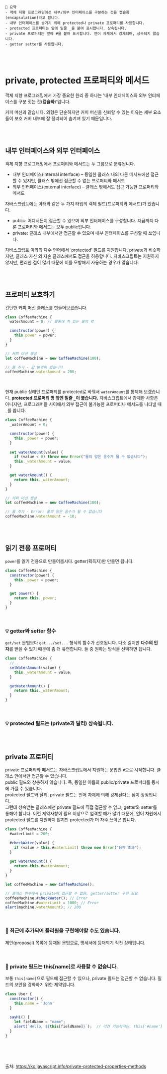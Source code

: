 ```
📍 요약
- 객체 지향 프로그래밍에선 내부/외부 인터페이스를 구분하는 것을 캡슐화(encapsulation)라고 합니다.
- 내부 인터페이스를 숨기기 위해 protected나 private 프로퍼티를 사용합니다.
- protected 프로퍼티는 앞에 밑줄 _을 붙여 표시합니다. 상속됩니다.
- private 프로퍼티는 앞에 #을 붙여 표시합니다. 언어 자체에서 강제되며, 상속되지 않습니다.
- getter setter를 사용합니다.
```

<br><br>

# private, protected 프로퍼티와 메서드

객체 지향 프로그래밍에서 가장 중요한 원리 중 하나는 '내부 인터페이스와 외부 인터페이스를 구분 짓는 것(**캡슐화**)’입니다.

커피 머신과 같습니다. 외형은 단순하지만 커피 머신을 신뢰할 수 있는 이유는 세부 요소들이 보호 커버 내부에 잘 정리되어 숨겨져 있기 때문입니다.

<br><br>

## 내부 인터페이스와 외부 인터페이스

객체 지향 프로그래밍에서 프로퍼티와 메서드는 두 그룹으로 분류됩니다.

- 내부 인터페이스(internal interface) – 동일한 클래스 내의 다른 메서드에선 접근할 수 있지만, 클래스 밖에선 접근할 수 없는 프로퍼티와 메서드
- 외부 인터페이스(external interface) – 클래스 밖에서도 접근 가능한 프로퍼티와 메서드

자바스크립트에는 아래와 같은 두 가지 타입의 객체 필드(프로퍼티와 메서드)가 있습니다.

- public: 어디서든지 접근할 수 있으며 외부 인터페이스를 구성합니다. 지금까지 다룬 프로퍼티와 메서드는 모두 public입니다.
- private: 클래스 내부에서만 접근할 수 있으며 내부 인터페이스를 구성할 때 쓰입니다.

자바스크립트 이외의 다수 언어에서 ‘protected’ 필드를 지원합니다.
private과 비슷하지만, 클래스 자신 외 자손 클래스에서도 접근을 허용합니다.
자바스크립트는 지원하지 않지만, 편리한 점이 많기 때문에 이를 모방해서 사용하는 경우가 많습니다.

<br><br>

## 프로퍼티 보호하기

간단한 커피 머신 클래스를 만들어보겠습니다.

```js
class CoffeeMachine {
  waterAmount = 0; // 물통에 차 있는 물의 양

  constructor(power) {
    this.power = power;
  }
}

// 커피 머신 생성
let coffeeMachine = new CoffeeMachine(100);

// 물 추가 - 값 변경이 쉽습니다
coffeeMachine.waterAmount = 200;
```

<br>

현재 public 상태인 프로퍼티를 protected로 바꿔서 `waterAmount`를 통제해 보겠습니다.
**protected 프로퍼티 명 앞엔 밑줄 `_`이 붙습니다.**
자바스크립트에서 강제한 사항은 아니지만, 프로그래머들 사이에서 외부 접근이 불가능한 프로퍼티나 메서드를 나타낼 때 `_`를 씁니다.

```js
class CoffeeMachine {
  _waterAmount = 0;

  constructor(power) {
    this._power = power;
  }
  
  set waterAmount(value) {
    if (value < 0) throw new Error("물의 양은 음수가 될 수 없습니다");
    this._waterAmount = value;
  }

  get waterAmount() {
    return this._waterAmount;
  }
}

// 커피 머신 생성
let coffeeMachine = new CoffeeMachine(100);

// 물 추가 - Error: 물의 양은 음수가 될 수 없습니다
coffeeMachine.waterAmount = -10;
```

<br><br>

## 읽기 전용 프로퍼티

`power`를 읽기 전용으로 만들어봅시다.
getter(획득자)만 만들면 됩니다.

```js
class CoffeeMachine {
  constructor(power) {
    this._power = power;
  }

  get power() {
    return this._power;
  }
}
```

<br>

### 💡 getter와 setter 함수

`get/set` 문법보다 `get.../set...` 형식의 함수가 선호됩니다.
다소 길지만 **다수의 인자**를 받을 수 있기 때문에 좀 더 유연합니다.
둘 중 원하는 방식을 선택하면 됩니다.

```js
class CoffeeMachine {
  //..
  setWaterAmount(value) {
    this._waterAmount = value;
  }

  getWaterAmount() {
    return this._waterAmount;
  }
}
```

<br>

### 💡 protected 필드는 (private과 달리) 상속됩니다.

<br><br>

## private 프로퍼티

private 프로퍼티와 메서드는 자바스크립트에서 지원하는 문법인 `#`으로 시작합니다. 클래스 안에서만 접근할 수 있습니다.  
public 필드와 상충하지 않습니다. 즉, 동일한 이름의 public/private 프로퍼티를 동시에 가질 수 있습니다.  
protected 필드와 달리, private 필드는 언어 자체에 의해 강제된다는 점이 장점입니다.  
그런데 상속받는 클래스에선 private 필드에 직접 접근할 수 없고, getter와 setter를 통해야 합니다.
이런 제약사항이 필요 이상으로 엄격할 때가 많기 때문에, 언어 차원에서 protected 필드를 지원하지 않지만 protected가 더 자주 쓰이곤 합니다.

```js
class CoffeeMachine {
  #waterLimit = 200;

  #checkWater(value) {
    if (value > this.#waterLimit) throw new Error("용량 초과");
  }
  
  get waterAmount() {
    return this.#waterAmount;
  }
}

let coffeeMachine = new CoffeeMachine();

// 클래스 외부에서 private에 접근할 수 없음. getter/setter 구현 필요
coffeeMachine.#checkWater(); // Error
coffeeMachine.#waterLimit = 1000; // Error
alert(machine.waterAmount); // 200
```
<br>

### 🚨 최근에 추가되어 폴리필을 구현해야할 수도 있습니다.

제안(proposal) 목록에 등재된 문법으로, 명세서에 등재되기 직전 상태입니다.

<br>

### 🚨 private 필드는 this[name]로 사용할 수 없습니다.

보통 `this[name]`으로 필드에 접근할 수 있으나, private 필드는 접근할 수 없습니다.
필드의 보안을 강화하기 위한 제약입니다.

```js
class User {
  constructor() {
    this.name = 'John'
  }
  
  sayHi() {
    let fieldName = "name";
    alert(`Hello, ${this[fieldName]}`);  // 이건 가능하지만, this['#name'] 는 값을 가져오지 못함
  }
}
```

<br><br><br>

출처: https://ko.javascript.info/private-protected-properties-methods
